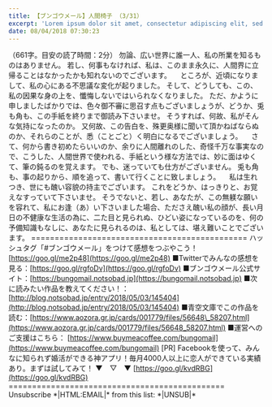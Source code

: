 ```yaml
---
title: 【ブンゴウメール】人間椅子 （3/31）
excerpt: 'Lorem ipsum dolor sit amet, consectetur adipiscing elit, sed do eiusmod tempor incididunt ut labore et dolore magna aliqua. Praesent elementum facilisis leo vel fringilla est ullamcorper eget. At imperdiet dui accumsan sit amet nulla facilisi morbi tempus.'
date: 08/04/2018 07:30:23
---
```


（661字。目安の読了時間：2分） 勿論、広い世界に誰一人、私の所業を知るものはありません。 若し、何事もなければ、私は、このまま永久に、人間界に立帰ることはなかったかも知れないのでございます。 　ところが、近頃になりまして、私の心にある不思議な変化が起りました。 そして、どうしても、この、私の因果な身の上を、懺悔しないではいられなくなりました。 ただ、かように申しましたばかりでは、色々御不審に思召す点もございましょうが、どうか、兎も角も、この手紙を終りまで御読み下さいませ。 そうすれば、何故、私がそんな気持になったのか。 又何故、この告白を、殊更奥様に聞いて頂かねばならぬのか、それらのことが、悉（ことごと）く明白になるでございましょう。 　さて、何から書き初めたらいいのか、余りに人間離れのした、奇怪千万な事実なので、こうした、人間世界で使われる、手紙という様な方法では、妙に面はゆくて、筆の鈍るのを覚えます。 でも、迷っていても仕方がございません。 兎も角も、事の起りから、順を追って、書いて行くことに致しましょう。 　私は生れつき、世にも醜い容貌の持主でございます。 これをどうか、はっきりと、お覚えなすっていて下さいませ。 そうでないと、若し、あなたが、この無躾な願いを容れて、私にお逢（あ）い下さいました場合、たださえ醜い私の顔が、長い月日の不健康な生活の為に、二た目と見られぬ、ひどい姿になっているのを、何の予備知識もなしに、あなたに見られるのは、私としては、堪え難いことでございます。 ============================================== ハッシュタグ「#ブンゴウメール」をつけて感想をつぶやこう！ [https://goo.gl/me2p48](https://goo.gl/me2p48) ■Twitterでみんなの感想を見る：[https://goo.gl/rgfoDv](https://goo.gl/rgfoDv) ■ブンゴウメール公式サイト：[https://bungomail.notsobad.jp](https://bungomail.notsobad.jp) ■次に読みたい作品を教えてください！：[http://blog.notsobad.jp/entry/2018/05/03/145404](http://blog.notsobad.jp/entry/2018/05/03/145404) ■青空文庫でこの作品を読む：[https://www.aozora.gr.jp/cards/001779/files/56648\_58207.html](https://www.aozora.gr.jp/cards/001779/files/56648_58207.html) ■運営へのご支援はこちら： [https://www.buymeacoffee.com/bungomail](https://www.buymeacoffee.com/bungomail) \[PR\] Facebookを使って、みんなに知られず婚活ができる神アプリ！毎月4000人以上に恋人ができている実績あり。まずは試してみて！ ▼　▽　▼ [https://goo.gl/kvdRBG](https://goo.gl/kvdRBG) ============================================== Unsubscribe \*|HTML:EMAIL|\* from this list: \*|UNSUB|\*